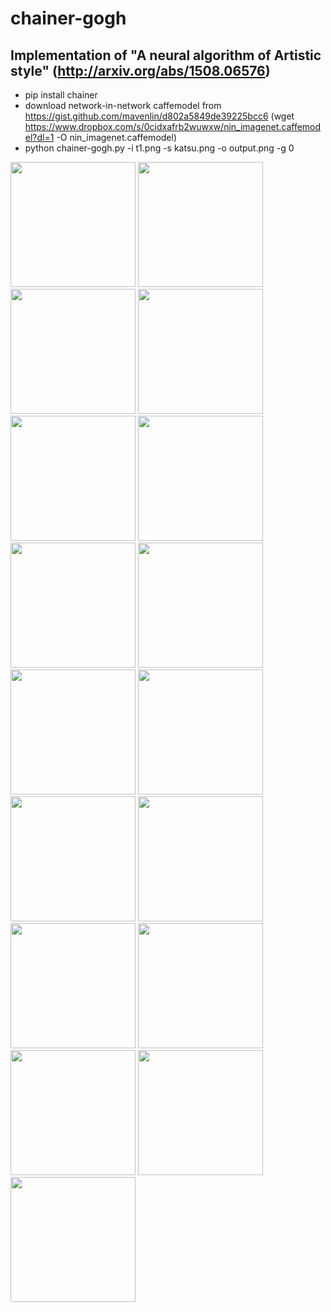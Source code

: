 # chainer-gogh

## Implementation of "A neural algorithm of Artistic style" (http://arxiv.org/abs/1508.06576)

- pip install chainer
- download network-in-network caffemodel from  https://gist.github.com/mavenlin/d802a5849de39225bcc6  (wget https://www.dropbox.com/s/0cidxafrb2wuwxw/nin_imagenet.caffemodel?dl=1 -O nin_imagenet.caffemodel)
- python chainer-gogh.py -i t1.png -s katsu.png -o output.png -g 0

<img src="https://raw.githubusercontent.com/mattya/chainer-gogh/master/sample_images/cat.png" height="200px">


<img src="https://raw.githubusercontent.com/mattya/chainer-gogh/master/sample_images/style_0.png" height="200px">
<img src="https://raw.githubusercontent.com/mattya/chainer-gogh/master/sample_images/im0.png" height="200px">
<img src="https://raw.githubusercontent.com/mattya/chainer-gogh/master/sample_images/style_1.png" height="200px">
<img src="https://raw.githubusercontent.com/mattya/chainer-gogh/master/sample_images/im1.png" height="200px">

<img src="https://raw.githubusercontent.com/mattya/chainer-gogh/master/sample_images/style_2.png" height="200px">
<img src="https://raw.githubusercontent.com/mattya/chainer-gogh/master/sample_images/im2.png" height="200px">
<img src="https://raw.githubusercontent.com/mattya/chainer-gogh/master/sample_images/style_3.png" height="200px">
<img src="https://raw.githubusercontent.com/mattya/chainer-gogh/master/sample_images/im3.png" height="200px">

<img src="https://raw.githubusercontent.com/mattya/chainer-gogh/master/sample_images/style_4.jpg" height="200px">
<img src="https://raw.githubusercontent.com/mattya/chainer-gogh/master/sample_images/im4.png" height="200px">
<img src="https://raw.githubusercontent.com/mattya/chainer-gogh/master/sample_images/style_5.png" height="200px">
<img src="https://raw.githubusercontent.com/mattya/chainer-gogh/master/sample_images/im5.png" height="200px">

<img src="https://raw.githubusercontent.com/mattya/chainer-gogh/master/sample_images/style_6.png" height="200px">
<img src="https://raw.githubusercontent.com/mattya/chainer-gogh/master/sample_images/im6.png" height="200px">
<img src="https://raw.githubusercontent.com/mattya/chainer-gogh/master/sample_images/style_7.png" height="200px">
<img src="https://raw.githubusercontent.com/mattya/chainer-gogh/master/sample_images/im7.png" height="200px">
